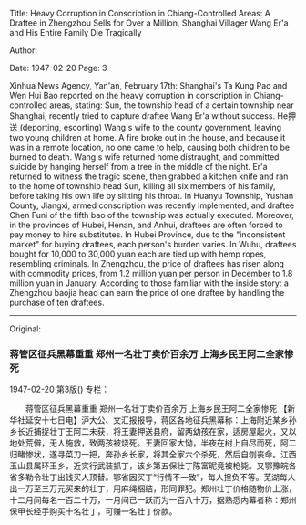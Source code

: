 Title: Heavy Corruption in Conscription in Chiang-Controlled Areas: A Draftee in Zhengzhou Sells for Over a Million, Shanghai Villager Wang Er'a and His Entire Family Die Tragically

Author:

Date: 1947-02-20
Page: 3

Xinhua News Agency, Yan'an, February 17th: Shanghai's Ta Kung Pao and Wen Hui Bao reported on the heavy corruption in conscription in Chiang-controlled areas, stating: Sun, the township head of a certain township near Shanghai, recently tried to capture draftee Wang Er'a without success. He押送 (deporting, escorting) Wang's wife to the county government, leaving two young children at home. A fire broke out in the house, and because it was in a remote location, no one came to help, causing both children to be burned to death. Wang's wife returned home distraught, and committed suicide by hanging herself from a tree in the middle of the night. Er'a returned to witness the tragic scene, then grabbed a kitchen knife and ran to the home of township head Sun, killing all six members of his family, before taking his own life by slitting his throat. In Huanyu Township, Yushan County, Jiangxi, armed conscription was recently implemented, and draftee Chen Funi of the fifth bao of the township was actually executed. Moreover, in the provinces of Hubei, Henan, and Anhui, draftees are often forced to pay money to hire substitutes. In Hubei Province, due to the "inconsistent market" for buying draftees, each person's burden varies. In Wuhu, draftees bought for 10,000 to 30,000 yuan each are tied up with hemp ropes, resembling criminals. In Zhengzhou, the price of draftees has risen along with commodity prices, from 1.2 million yuan per person in December to 1.8 million yuan in January. According to those familiar with the inside story: a Zhengzhou baojia head can earn the price of one draftee by handling the purchase of ten draftees.



<hr /> 

Original: 


### 蒋管区征兵黑幕重重  郑州一名壮丁卖价百余万  上海乡民王阿二全家惨死

1947-02-20
第3版()
专栏：

　　蒋管区征兵黑幕重重
    郑州一名壮丁卖价百余万
    上海乡民王阿二全家惨死
    【新华社延安十七日电】沪大公、文汇报报导，蒋区各地征兵黑幕称：上海附近某乡孙乡长近捕捉壮丁王阿二未获，将王妻押送县府，留两幼孩在家，适房屋起火，又以地处荒僻，无人施救，致两孩被烧死。王妻回家大恸，半夜在树上自尽而死，阿二归睹惨状，遂寻菜刀一把，奔孙乡长家，将其全家六个杀死，然后自刎丧命。江西玉山县属环玉乡，近实行武装抓丁，该乡第五保壮丁陈富昵竟被枪毙。又鄂豫皖各省多勒令壮丁出钱买人顶替。鄂省因买丁“行情不一致”，每人担负不等。芜湖每人出一万至三万元买来的壮丁，用麻绳捆结，形同罪犯。郑州壮丁价格随物价上涨，十二月间每名一百二十万，一月间已一跃而为一百八十万，据熟悉内幕者称：郑州保甲长经手购买十名壮丁，可赚一名壮丁价款。
